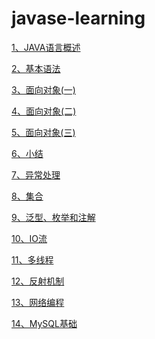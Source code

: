 # javase-learning
[1、JAVA语言概述](/md/1、JAVA语言概述.md)

[2、基本语法](/md/2、基本语法.md)

[3、面向对象(一)](/md/3、面向对象(一).md)

[4、面向对象(二)](/md/4、面向对象(二).md)

[5、面向对象(三)](/md/5、面向对象(三).md)

[6、小结](/md/6、小结.md)

[7、异常处理](/md/7、异常处理.md)

[8、集合](/md/8、集合.md)

[9、泛型、枚举和注解](/md/9、泛型、枚举和注解.md)

[10、IO流](/md/10、IO流.md)

[11、多线程](/md/11、多线程.md)

[12、反射机制](/md/12、反射机制.md)

[13、网络编程](/md/13、网络编程.md)

[14、MySQL基础](/md/14、MySQL基础.md)


